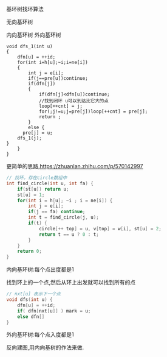基环树找环算法

无向基环树

内向基环树
外向基环树

```
void dfs_1(int u)
{
    dfn[u] = ++id;
    for(int i=h[u];~i;i=ne[i])
    {
        int j = e[i];
        if(j==pre[u])continue;
        if(dfn[j])
        {
            if(dfn[j]<dfn[u])continue;
            //找到闭环 u可以到达比它大的点
            loop[++cnt] = j;
            for(;j!=u;j=pre[j])loop[++cnt] = pre[j];
            return ;
        }
        else {
      pre[j] = u;
    dfs_1(j);
}
    }
}
```

更简单的思路,https://zhuanlan.zhihu.com/p/570142997

```cpp
// 找环，存在circle数组中
int find_circle(int u, int fa) {
    if(st[u]) return u;
    st[u] = 1;
    for(int i = h[u]; ~i ; i = ne[i]) {
        int j = e[i];
        if(j == fa) continue;
        int t = find_circle(j, u);
        if(t) {
            circle[++ top] = u, v[top] = w[i], st[u] = 2;
            return t == u ? 0 : t;
        }
    }
    return 0;
}
```

内向基环树:每个点出度都是1

找到环上的一个点,然后从环上出发就可以找到所有的点
```cpp
// nxt[u] 表示下一个点
void dfs(int u) {
    dfn[u] = ++id;
    if( dfn[nxt[u]] ) mark = u;
    else dfn[]
}
```

外向基环树:每个点入度都是1

反向建图,用内向基树的作法来做.
